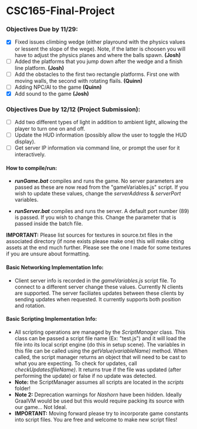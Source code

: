 # CSC165-Final-Project

### Objectives Due by 11/29:

* [x] Fixed issues climbing wedge (either playround with the physics values or lessent the slope of the wege). Note, if the latter is choosen you will have to adjust the physics planes and where the balls spawn. **(Josh)**
* [ ] Added the platforms that you jump down after the wedge and a finish line platform. **(Josh)**
* [ ] Add the obstacles to the first two rectangle platforms. First one with moving walls, the second with rotating flails. **(Quinn)**
* [ ] Adding NPC/AI to the game **(Quinn)**
* [x] Add sound to the game **(Josh)**

### Objectives Due by 12/12 (Project Submission):

* [ ] Add two different types of light in addition to ambient light, allowing the player to turn one on and off.
* [ ] Update the HUD information (possibly allow the user to toggle the HUD display).
* [ ] Get server IP information via command line, or prompt the user for it interactively.

#### How to compile/run:

* ***runGame.bat*** compiles and runs the game. No server parameters are passed as these are now read from the "gameVariables.js" script. If you wish to update these values, change the *serverAddress* & *serverPort* variables.

* ***runServer.bat*** compiles and runs the server. A default port number (89) is passed. If you wish to change this. Change the parameter that is passed inside the batch file.

**IMPORTANT:** Please list sources for textures in source.txt files in the associated directory (if none exists please make one) this will make citing assets at the end much further. Please see the one I made for some textures if you are unsure about formatting.

#### **Basic Networking Implementation Info:**
* Client server info is recorded in the *gameVariables.js* script file. To connect to a different server change these values. Currently N clients are supported. The server faciliates updates between these clients by sending updates when requested. It currently supports both position and rotation.

#### **Basic Scripting Implementation Info:**
* All scripting operations are managed by the  *ScriptManager* class. This class can be passed a script file name (Ex: "test.js") and it will load the file into its local script engine (do this in setup scene). The variables in this file can be called using the *getValue(variableName)* method. When called, the script manager returns an object that will need to be cast to what you are expecting. To check for updates, call *checkUpdates(fileName)*. It returns true if the file was updated (after performing the update) or false if no update was detected.
* **Note:** the ScriptManager assumes all scripts are located in the *scripts* folder!
* **Note 2:** Deprecation warnings for *Nashorn* have been hidden. Ideally GraalVM would be used but this would require packing its source with our game... Not Ideal.
* **IMPORTANT:** Moving forward please try to incorporate game constants into script files. You are free and welcome to make new script files!
